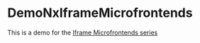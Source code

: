 

# DemoNxIframeMicrofrontends

This is a demo for the [Iframe Microfrontends series](https://dev.to/bwca/iframe-microfrontends-intro-and-setup-1g7h)